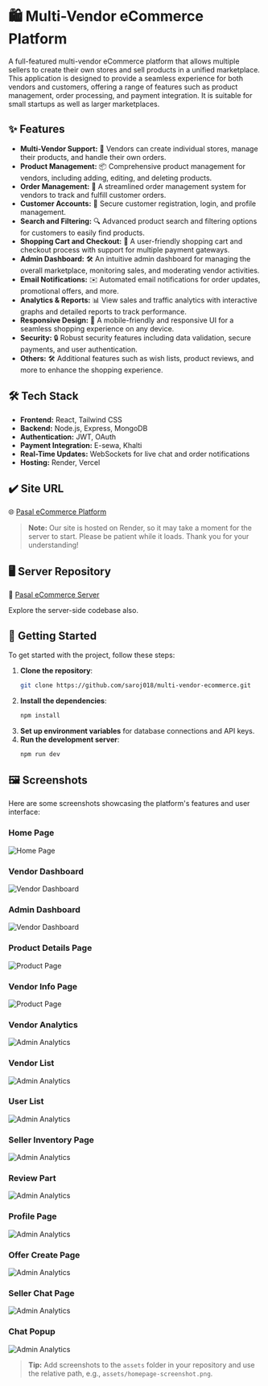 # 🛍️ Multi-Vendor eCommerce Platform

A full-featured multi-vendor eCommerce platform that allows multiple sellers to create their own stores and sell products in a unified marketplace. This application is designed to provide a seamless experience for both vendors and customers, offering a range of features such as product management, order processing, and payment integration. It is suitable for small startups as well as larger marketplaces.

## ✨ Features

- **Multi-Vendor Support:** 🛒 Vendors can create individual stores, manage their products, and handle their own orders.
- **Product Management:** 📦 Comprehensive product management for vendors, including adding, editing, and deleting products.
- **Order Management:** 📑 A streamlined order management system for vendors to track and fulfill customer orders.
- **Customer Accounts:** 👤 Secure customer registration, login, and profile management.
- **Search and Filtering:** 🔍 Advanced product search and filtering options for customers to easily find products.
- **Shopping Cart and Checkout:** 🛒 A user-friendly shopping cart and checkout process with support for multiple payment gateways.
- **Admin Dashboard:** 🛠️ An intuitive admin dashboard for managing the overall marketplace, monitoring sales, and moderating vendor activities.
- **Email Notifications:** ✉️ Automated email notifications for order updates, promotional offers, and more.
- **Analytics & Reports:** 📊 View sales and traffic analytics with interactive graphs and detailed reports to track performance.
- **Responsive Design:** 📱 A mobile-friendly and responsive UI for a seamless shopping experience on any device.
- **Security:** 🔒 Robust security features including data validation, secure payments, and user authentication.
- **Others:** 🛠 Additional features such as wish lists, product reviews, and more to enhance the shopping experience.

## 🛠️ Tech Stack

- **Frontend:** React, Tailwind CSS
- **Backend:** Node.js, Express, MongoDB
- **Authentication:** JWT, OAuth
- **Payment Integration:** E-sewa, Khalti
- **Real-Time Updates:** WebSockets for live chat and order notifications
- **Hosting:** Render, Vercel

## ✔️ Site URL

🌐 [Pasal eCommerce Platform](https://pasal-ecommerce-client.vercel.app/)

> **Note:** Our site is hosted on Render, so it may take a moment for the server to start. Please be patient while it loads. Thank you for your understanding!

## 🖥️ Server Repository

📂 [Pasal eCommerce Server](https://github.com/saroj018/pasal-ecommerce-server)

Explore the server-side codebase also.

## 🚀 Getting Started

To get started with the project, follow these steps:

1. **Clone the repository**:
   ```bash
   git clone https://github.com/saroj018/multi-vendor-ecommerce.git
   ```
2. **Install the dependencies**:
   ```bash
   npm install
   ```
3. **Set up environment variables** for database connections and API keys.
4. **Run the development server**:
   ```bash
   npm run dev
   ```

## 🖼️ Screenshots

Here are some screenshots showcasing the platform's features and user interface:

### Home Page

![Home Page](src/assets/homepage.png)

### Vendor Dashboard

![Vendor Dashboard](src/assets/seller-dashboard.png)

### Admin Dashboard

![Vendor Dashboard](src/assets/admin-dashboard.png)

### Product Details Page

![Product Page](src/assets/product-details%20page.png)

### Vendor Info Page

![Product Page](src/assets/vendor-info-page.png)

### Vendor Analytics

![Admin Analytics](src/assets/vendor-analytics-graph.png)

### Vendor List

![Admin Analytics](src/assets/vendor%20list%20page.png)

### User List

![Admin Analytics](src/assets/user%20list%20page.png)

### Seller Inventory Page

![Admin Analytics](src/assets/seller-inventorypage.png)

### Review Part

![Admin Analytics](src/assets/review-part.png)

### Profile Page

![Admin Analytics](src/assets/profile-page.png)

### Offer Create Page

![Admin Analytics](src/assets/offer%20create%20page.png)

### Seller Chat Page

![Admin Analytics](src/assets/seller-chatpage.png)

### Chat Popup

![Admin Analytics](src/assets/chat-box.png)

> **Tip:** Add screenshots to the `assets` folder in your repository and use the relative path, e.g., `assets/homepage-screenshot.png`.
